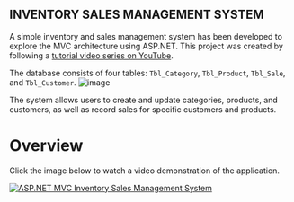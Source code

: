 ## INVENTORY SALES MANAGEMENT SYSTEM
A simple inventory and sales management system has been developed to explore the MVC architecture using ASP.NET. This project was created by following a [tutorial video series on YouTube](https://youtu.be/ROMDAwb0cOM?si=8Q0CCdsJ6Pr1UGbr).

The database consists of four tables: `Tbl_Category`, `Tbl_Product`, `Tbl_Sale`, and `Tbl_Customer`.
![image](https://github.com/user-attachments/assets/60b34e52-f48e-406d-bcbd-69e61f62cacf)

The system allows users to create and update categories, products, and customers, as well as record sales for specific customers and products.

# Overview

Click the image below to watch a video demonstration of the application.

[![ASP.NET MVC Inventory Sales Management System](https://img.youtube.com/vi/igsYaq37yjo/0.jpg)](https://www.youtube.com/watch?v=igsYaq37yjo)
